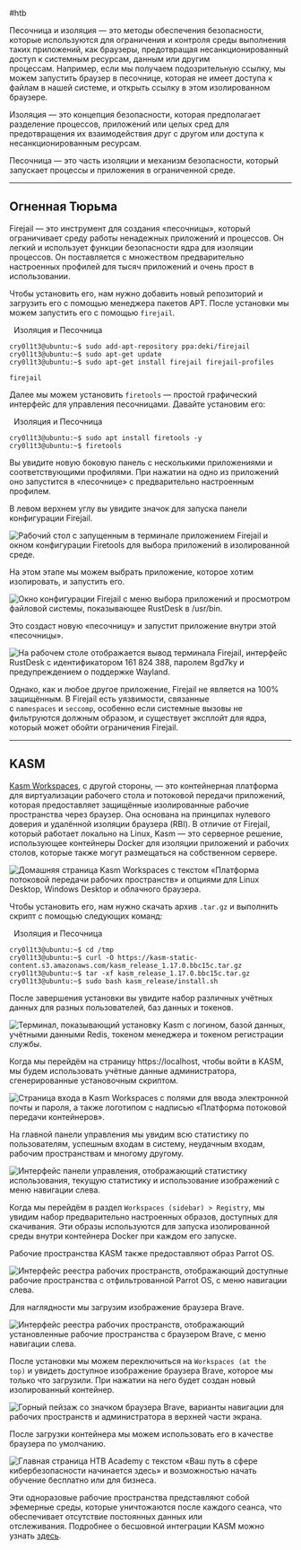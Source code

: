 #htb 

Песочница и изоляция — это методы обеспечения безопасности, которые используются для ограничения и контроля среды выполнения таких приложений, как браузеры, предотвращая несанкционированный доступ к системным ресурсам, данным или другим процессам. Например, если мы получаем подозрительную ссылку, мы можем запустить браузер в песочнице, которая не имеет доступа к файлам в нашей системе, и открыть ссылку в этом изолированном браузере.

Изоляция — это концепция безопасности, которая предполагает разделение процессов, приложений или целых сред для предотвращения их взаимодействия друг с другом или доступа к несанкционированным ресурсам.

Песочница — это часть изоляции и механизм безопасности, который запускает процессы и приложения в ограниченной среде.

---

## Огненная Тюрьма

Firejail — это инструмент для создания «песочницы», который ограничивает среду работы ненадежных приложений и процессов. Он легкий и использует функции безопасности ядра для изоляции процессов. Он поставляется с множеством предварительно настроенных профилей для тысяч приложений и очень прост в использовании.

Чтобы установить его, нам нужно добавить новый репозиторий и загрузить его с помощью менеджера пакетов APT. После установки мы можем запустить его с помощью `firejail`.

  Изоляция и Песочница

```shell-session
cry0l1t3@ubuntu:~$ sudo add-apt-repository ppa:deki/firejail
cry0l1t3@ubuntu:~$ sudo apt-get update
cry0l1t3@ubuntu:~$ sudo apt-get install firejail firejail-profiles

firejail
```

Далее мы можем установить `firetools` — простой графический интерфейс для управления песочницами. Давайте установим его:

  Изоляция и Песочница

```shell-session
cry0l1t3@ubuntu:~$ sudo apt install firetools -y
cry0l1t3@ubuntu:~$ firetools
```

Вы увидите новую боковую панель с несколькими приложениями и соответствующими профилями. При нажатии на одно из приложений оно запустится в «песочнице» с предварительно настроенным профилем.

В левом верхнем углу вы увидите значок для запуска панели конфигурации Firejail.

![Рабочий стол с запущенным в терминале приложением Firejail и окном конфигурации Firetools для выбора приложений в изолированной среде.](https://academy.hackthebox.com/storage/modules/87/iso1.png)

На этом этапе мы можем выбрать приложение, которое хотим изолировать, и запустить его.

![Окно конфигурации Firejail с меню выбора приложений и просмотром файловой системы, показывающее RustDesk в /usr/bin.](https://academy.hackthebox.com/storage/modules/87/iso2.png)

Это создаст новую «песочницу» и запустит приложение внутри этой «песочницы».

![На рабочем столе отображается вывод терминала Firejail, интерфейс RustDesk с идентификатором 161 824 388, паролем 8gd7ky и предупреждением о поддержке Wayland.](https://academy.hackthebox.com/storage/modules/87/iso3.png)

Однако, как и любое другое приложение, Firejail не является на 100% защищённым. В Firejail есть уязвимости, связанные с `namespaces` и `seccomp`, особенно если системные вызовы не фильтруются должным образом, и существует эксплойт для ядра, который может обойти ограничения Firejail.

---

## KASM

[Kasm Workspaces](https://kasmweb.com/), с другой стороны, — это контейнерная платформа для виртуализации рабочего стола и потоковой передачи приложений, которая предоставляет защищённые изолированные рабочие пространства через браузер. Она основана на принципах нулевого доверия и удалённой изоляции браузера (RBI). В отличие от Firejail, который работает локально на Linux, Kasm — это серверное решение, использующее контейнеры Docker для изоляции приложений и рабочих столов, которые также могут размещаться на собственном сервере.

![Домашняя страница Kasm Workspaces с текстом «Платформа потоковой передачи рабочих пространств» и опциями для Linux Desktop, Windows Desktop и облачного браузера.](https://academy.hackthebox.com/storage/modules/87/iso4.png)

Чтобы установить его, нам нужно скачать архив `.tar.gz` и выполнить скрипт с помощью следующих команд:

  Изоляция и Песочница

```shell-session
cry0l1t3@ubuntu:~$ cd /tmp
cry0l1t3@ubuntu:~$ curl -O https://kasm-static-content.s3.amazonaws.com/kasm_release_1.17.0.bbc15c.tar.gz
cry0l1t3@ubuntu:~$ tar -xf kasm_release_1.17.0.bbc15c.tar.gz
cry0l1t3@ubuntu:~$ sudo bash kasm_release/install.sh
```

После завершения установки вы увидите набор различных учётных данных для разных пользователей, баз данных и токенов.

![Терминал, показывающий установку Kasm с логином, базой данных, учётными данными Redis, токеном менеджера и токеном регистрации службы.](https://academy.hackthebox.com/storage/modules/87/iso5.png)

Когда мы перейдём на страницу https://localhost, чтобы войти в KASM, мы будем использовать учётные данные администратора, сгенерированные установочным скриптом.

![Страница входа в Kasm Workspaces с полями для ввода электронной почты и пароля, а также логотипом с надписью «Платформа потоковой передачи контейнеров».](https://academy.hackthebox.com/storage/modules/87/iso6.png)

На главной панели управления мы увидим всю статистику по пользователям, успешным входам в систему, неудачным входам, рабочим пространствам и многому другому.

![Интерфейс панели управления, отображающий статистику использования, текущую статистику и использование изображений с меню навигации слева.](https://academy.hackthebox.com/storage/modules/87/iso7.png)

Когда мы перейдём в раздел `Workspaces (sidebar) > Registry`, мы увидим набор предварительно настроенных образов, доступных для скачивания. Эти образы используются для запуска изолированной среды внутри контейнера Docker при каждом его запуске.

Рабочие пространства KASM также предоставляют образ Parrot OS.

![Интерфейс реестра рабочих пространств, отображающий доступные рабочие пространства с отфильтрованной Parrot OS, с меню навигации слева.](https://academy.hackthebox.com/storage/modules/87/iso8.png)

Для наглядности мы загрузим изображение браузера Brave.

![Интерфейс реестра рабочих пространств, отображающий установленные рабочие пространства с браузером Brave, с меню навигации слева.](https://academy.hackthebox.com/storage/modules/87/iso9.png)

После установки мы можем переключиться на `Workspaces (at the top)` и увидеть доступное изображение браузера Brave, которое мы только что загрузили. При нажатии на него будет создан новый изолированный контейнер.

![Горный пейзаж со значком браузера Brave, варианты навигации для рабочих пространств и администратора в верхней части экрана.](https://academy.hackthebox.com/storage/modules/87/iso10.png)

После загрузки контейнера мы можем использовать его в качестве браузера по умолчанию.

![Главная страница HTB Academy с текстом «Ваш путь в сфере кибербезопасности начинается здесь» и возможностью начать обучение бесплатно или для бизнеса.](https://academy.hackthebox.com/storage/modules/87/iso11.png)

Эти одноразовые рабочие пространства представляют собой эфемерные среды, которые уничтожаются после каждого сеанса, что обеспечивает отсутствие постоянных данных или отслеживания. Подробнее о бесшовной интеграции KASM можно узнать [здесь](https://kasmweb.com/docs/latest/guide/browser_isolation.html).